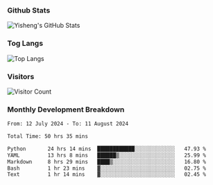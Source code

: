 ### Github Stats
![Yisheng's GitHub Stats](https://github-readme-stats-9qabuvhk1-gongyisheng.vercel.app/api?username=gongyisheng&count_private=true&show_icons=true)
### Tog Langs
![Top Langs](https://github-readme-stats-9qabuvhk1-gongyisheng.vercel.app/api/top-langs/?username=gongyisheng&layout=compact)
### Visitors
![Visitor Count](https://profile-counter.glitch.me/gongyisheng/count.svg)
### Monthly Development Breakdown
<!--START_SECTION:waka-->

```txt
From: 12 July 2024 - To: 11 August 2024

Total Time: 50 hrs 35 mins

Python       24 hrs 14 mins  ████████████░░░░░░░░░░░░░   47.93 %
YAML         13 hrs 8 mins   ██████▒░░░░░░░░░░░░░░░░░░   25.99 %
Markdown     8 hrs 29 mins   ████▒░░░░░░░░░░░░░░░░░░░░   16.80 %
Bash         1 hr 23 mins    ▓░░░░░░░░░░░░░░░░░░░░░░░░   02.75 %
Text         1 hr 14 mins    ▓░░░░░░░░░░░░░░░░░░░░░░░░   02.45 %
```

<!--END_SECTION:waka-->
